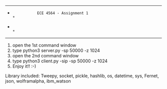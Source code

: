 ***************************************************************************
*		         ECE 4564 - Assignment 1		                                  *
*                                                                         *
***************************************************************************

1. open the 1st command window
2. type python3 server.py -sp 50000 -z 1024
3. open the 2nd command window
4. type python3 client.py -sip <server IP> -sp 50000 -z 1024
5. Enjoy it!! :-)

Library included:
Tweepy, socket, pickle, hashlib, os, datetime, sys, Fernet, json, wolframalpha, ibm_watson
